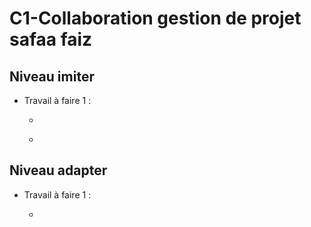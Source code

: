 # C1-Collaboration gestion de projet safaa faiz

## Niveau imiter
  
-  Travail à faire 1 :
  
     - []()

     - []()

 
## Niveau adapter

-  Travail à faire 1 : 
   
   -  